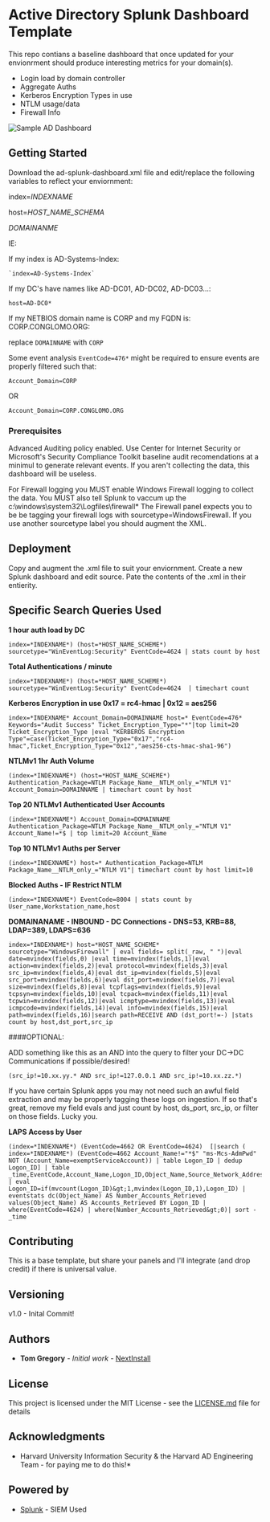 # Active Directory Splunk Dashboard Template
This repo contians a baseline dashboard that once updated for your envionrment should produce interesting metrics for your domain(s).
* Login load by domain controller
* Aggregate Auths
* Kerberos Encryption Types in use
* NTLM usage/data
* Firewall Info

![Sample AD Dashboard](https://github.com/nextinstall/splunk-dashboards/blob/master/ADSampleDashboard.png)

## Getting Started
Download the ad-splunk-dashboard.xml file and edit/replace the following variables to reflect your enviornment:

index=*INDEXNAME*

host=*HOST_NAME_SCHEMA*

*DOMAINANME*

IE:

If my index is AD-Systems-Index:

    `index=AD-Systems-Index`

If my DC's have names like AD-DC01, AD-DC02, AD-DC03...:

`host=AD-DC0*`

If my NETBIOS domain name is CORP and my FQDN is: CORP.CONGLOMO.ORG:

replace `DOMAINNAME` with `CORP`

Some event analysis `EventCode=476*` might be required to ensure events are properly filtered such that: 

`Account_Domain=CORP` 

OR

`Account_Domain=CORP.CONGLOMO.ORG`


### Prerequisites
Advanced Auditing policy enabled. Use Center for Internet Security or Microsoft's Security Compliance Toolkit baseline audit recomendations at a minimul to generate relevant events.
If you aren't collecting the data, this dashboard will be useless.

For Firewall logging you MUST enable Windows Firewall logging to collect the data. You MUST also tell Splunk to vaccum up the c:\windows\system32\Logfiles\firewall\*
The Firewall panel expects you to be be tagging your firewall logs with sourcetype=WindowsFirewall.  If you use another sourcetype label you should augment the XML.

## Deployment
Copy and augment the .xml file to suit your enviornment. Create a new Splunk dashboard and edit source.
Pate the contents of the .xml in their entierity. 


## Specific Search Queries Used
**1 hour auth load by DC**

```
index=*INDEXNAME*) (host=*HOST_NAME_SCHEME*) sourcetype="WinEventLog:Security" EventCode=4624 | stats count by host
```

**Total Authentications / minute**

```
index=*INDEXNAME*) (host=*HOST_NAME_SCHEME*) sourcetype="WinEventLog:Security" EventCode=4624  | timechart count
```

**Kerberos Encryption in use 0x17 = rc4-hmac | 0x12 = aes256**

```
index=*INDEXNAME* Account_Domain=DOMAINNAME host=* EventCode=476* Keywords="Audit Success" Ticket_Encryption_Type="*"|top limit=20 Ticket_Encryption_Type |eval "KERBEROS Encryption Type"=case(Ticket_Encryption_Type="0x17","rc4-hmac",Ticket_Encryption_Type="0x12","aes256-cts-hmac-sha1-96")
```

**NTLMv1 1hr Auth Volume**

```
(index=*INDEXNAME*) (host=*HOST_NAME_SCHEME*) Authentication_Package=NTLM Package_Name__NTLM_only_="NTLM V1" Account_Domain=DOMAINNAME | timechart count by host
```

**Top 20 NTLMv1 Authenticated User Accounts**

```
(index=*INDEXNAME*) Account_Domain=DOMAINNAME Authentication_Package=NTLM Package_Name__NTLM_only_="NTLM V1" Account_Name!=*$ | top limit=20 Account_Name
```

**Top 10 NTLMv1 Auths per Server**

```
(index=*INDEXNAME*) host=* Authentication_Package=NTLM Package_Name__NTLM_only_="NTLM V1"| timechart count by host limit=10
```

**Blocked Auths - IF Restrict NTLM**

```
(index=*INDEXNAME*) EventCode=8004 | stats count by User_name,Workstation_name,host
```


**DOMAINANAME - INBOUND - DC Connections - DNS=53, KRB=88, LDAP=389, LDAPS=636**

```
index=*INDEXNAME*) host=*HOST_NAME_SCHEME* sourcetype="WindowsFirewall" | eval fields= split(_raw, " ")|eval date=mvindex(fields,0) |eval time=mvindex(fields,1)|eval action=mvindex(fields,2)|eval protocol=mvindex(fields,3)|eval src_ip=mvindex(fields,4)|eval dst_ip=mvindex(fields,5)|eval src_port=mvindex(fields,6)|eval dst_port=mvindex(fields,7)|eval size=mvindex(fields,8)|eval tcpflags=mvindex(fields,9)|eval tcpsyn=mvindex(fields,10)|eval tcpack=mvindex(fields,11)|eval tcpwin=mvindex(fields,12)|eval icmptype=mvindex(fields,13)|eval icmpcode=mvindex(fields,14)|eval info=mvindex(fields,15)|eval path=mvindex(fields,16)|search path=RECEIVE AND (dst_port!=-) |stats count by host,dst_port,src_ip
```

####OPTIONAL:

ADD something like this as an AND into the query to filter your DC->DC Communications if possible/desired!

```
(src_ip!=10.xx.yy.* AND src_ip!=127.0.0.1 AND src_ip!=10.xx.zz.*)
```

If you have certain Splunk apps you may not need such an awful field extraction and may be properly tagging these logs on ingestion. If so that's great, remove my field evals and just count by host, ds_port, src_ip, or filter on those fields. Lucky you.

**LAPS Access by User**

```
(index=*INDEXNAME*) (EventCode=4662 OR EventCode=4624)  [|search ( index=*INDEXNAME*) (EventCode=4662 Account_Name!="*$" "ms-Mcs-AdmPwd"  NOT (Account_Name=exemptServiceAccount)) | table Logon_ID | dedup Logon_ID] | table _time,EventCode,Account_Name,Logon_ID,Object_Name,Source_Network_Address,Workstation_Name | eval Logon_ID=if(mvcount(Logon_ID)&gt;1,mvindex(Logon_ID,1),Logon_ID) | eventstats dc(Object_Name) AS Number_Accounts_Retrieved values(Object_Name) AS Accounts_Retrieved BY Logon_ID | where(EventCode=4624) | where(Number_Accounts_Retrieved&gt;0)| sort -_time
```
          

## Contributing
This is a base template, but share your panels and I'll integrate (and drop credit) if there is universal value. 

## Versioning
v1.0 - Inital Commit!

## Authors

* **Tom Gregory** - *Initial work* - [NextInstall](https://github.com/NextInstall)

## License

This project is licensed under the MIT License - see the [LICENSE.md](LICENSE.md) file for details

## Acknowledgments
* Harvard University Information Security & the Harvard AD Engineering Team - for paying me to do this!*

## Powered by
* [Splunk](http://www.splunk.com) - SIEM Used
